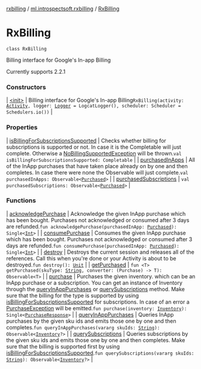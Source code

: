 [rxbilling](../../index.md) / [ml.introspectsoft.rxbilling](../index.md) / [RxBilling](./index.md)

# RxBilling

`class RxBilling`

Billing interface for Google's In-app Billing

Currently supports 2.2.1

### Constructors

| [&lt;init&gt;](-init-.md) | Billing interface for Google's In-app Billing`RxBilling(activity: `[`Activity`](https://developer.android.com/reference/android/app/Activity.html)`, logger: `[`Logger`](../-logger/index.md)` = LogcatLogger(), scheduler: Scheduler = Schedulers.io())` |

### Properties

| [isBillingForSubscriptionsSupported](is-billing-for-subscriptions-supported.md) | Checks whether billing for subscriptions is supported or not. In case it is the Completable will just complete. Otherwise a [NoBillingSupportedException](../-no-billing-supported-exception/index.md) will be thrown.`val isBillingForSubscriptionsSupported: Completable` |
| [purchasedInApps](purchased-in-apps.md) | All of the InApp purchases that have taken place already on by one and then completes. In case there were none the Observable will just complete.`val purchasedInApps: Observable<`[`Purchased`](../-purchased/index.md)`>` |
| [purchasedSubscriptions](purchased-subscriptions.md) | `val purchasedSubscriptions: Observable<`[`Purchased`](../-purchased/index.md)`>` |

### Functions

| [acknowledgePurchase](acknowledge-purchase.md) | Acknowledge the given InApp purchase which has been bought. Purchases not acknowledged or consumed after 3 days are refunded.`fun acknowledgePurchase(purchasedInApp: `[`Purchased`](../-purchased/index.md)`): Single<`[`Int`](https://kotlinlang.org/api/latest/jvm/stdlib/kotlin/-int/index.html)`>` |
| [consumePurchase](consume-purchase.md) | Consumes the given InApp purchase which has been bought. Purchases not acknowledged or consumed after 3 days are refunded.`fun consumePurchase(purchasedInApp: `[`Purchased`](../-purchased/index.md)`): Single<`[`Int`](https://kotlinlang.org/api/latest/jvm/stdlib/kotlin/-int/index.html)`>` |
| [destroy](destroy.md) | Destroys the current session and releases all of the references. Call this when you're done or your Activity is about to be destroyed.`fun destroy(): `[`Unit`](https://kotlinlang.org/api/latest/jvm/stdlib/kotlin/-unit/index.html) |
| [getPurchased](get-purchased.md) | `fun <T> getPurchased(skuType: `[`String`](https://kotlinlang.org/api/latest/jvm/stdlib/kotlin/-string/index.html)`, converter: (Purchase) -> T): Observable<T>` |
| [purchase](purchase.md) | Purchases the given inventory. which can be an InApp purchase or a subscription. You can get an instance of Inventory through the [queryInAppPurchases](query-in-app-purchases.md) or [querySubscriptions](query-subscriptions.md) method. Make sure that the billing for the type is supported by using [isBillingForSubscriptionsSupported](is-billing-for-subscriptions-supported.md) for subscriptions. In case of an error a [PurchaseException](../-purchase-exception/index.md) will be emitted.`fun purchase(inventory: `[`Inventory`](../-inventory/index.md)`): Single<`[`PurchaseResponse`](../-purchase-response/index.md)`>` |
| [queryInAppPurchases](query-in-app-purchases.md) | Queries InApp purchases by the given sku ids and emits those one by one and then completes.`fun queryInAppPurchases(vararg skuIds: `[`String`](https://kotlinlang.org/api/latest/jvm/stdlib/kotlin/-string/index.html)`): Observable<`[`Inventory`](../-inventory/index.md)`?>` |
| [querySubscriptions](query-subscriptions.md) | Queries subscriptions by the given sku ids and emits those one by one and then completes. Make sure that the billing is supported first by using [isBillingForSubscriptionsSupported](is-billing-for-subscriptions-supported.md).`fun querySubscriptions(vararg skuIds: `[`String`](https://kotlinlang.org/api/latest/jvm/stdlib/kotlin/-string/index.html)`): Observable<`[`Inventory`](../-inventory/index.md)`?>` |

